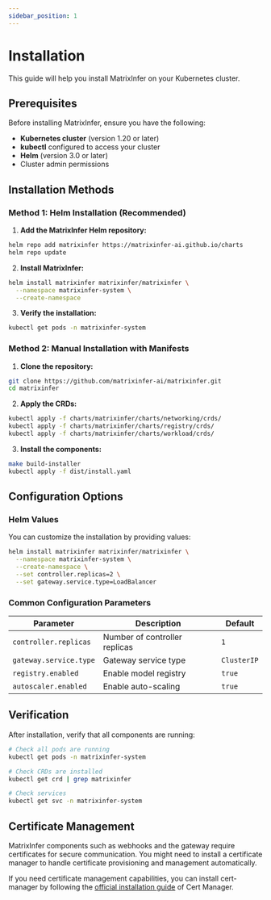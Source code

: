 ```yaml
---
sidebar_position: 1
---
```


# Installation

This guide will help you install MatrixInfer on your Kubernetes cluster.

## Prerequisites

Before installing MatrixInfer, ensure you have the following:

- **Kubernetes cluster** (version 1.20 or later)
- **kubectl** configured to access your cluster
- **Helm** (version 3.0 or later)
- Cluster admin permissions

## Installation Methods

### Method 1: Helm Installation (Recommended)

1. **Add the MatrixInfer Helm repository:**

```bash
helm repo add matrixinfer https://matrixinfer-ai.github.io/charts
helm repo update
```

2. **Install MatrixInfer:**

```bash
helm install matrixinfer matrixinfer/matrixinfer \
  --namespace matrixinfer-system \
  --create-namespace
```

3. **Verify the installation:**

```bash
kubectl get pods -n matrixinfer-system
```

### Method 2: Manual Installation with Manifests

1. **Clone the repository:**

```bash
git clone https://github.com/matrixinfer-ai/matrixinfer.git
cd matrixinfer
```

2. **Apply the CRDs:**

```bash
kubectl apply -f charts/matrixinfer/charts/networking/crds/
kubectl apply -f charts/matrixinfer/charts/registry/crds/
kubectl apply -f charts/matrixinfer/charts/workload/crds/
```

3. **Install the components:**

```bash
make build-installer
kubectl apply -f dist/install.yaml
```

## Configuration Options

### Helm Values

You can customize the installation by providing values:

```bash
helm install matrixinfer matrixinfer/matrixinfer \
  --namespace matrixinfer-system \
  --create-namespace \
  --set controller.replicas=2 \
  --set gateway.service.type=LoadBalancer
```

### Common Configuration Parameters

| Parameter | Description | Default |
|-----------|-------------|---------|
| `controller.replicas` | Number of controller replicas | `1` |
| `gateway.service.type` | Gateway service type | `ClusterIP` |
| `registry.enabled` | Enable model registry | `true` |
| `autoscaler.enabled` | Enable auto-scaling | `true` |

## Verification

After installation, verify that all components are running:

```bash
# Check all pods are running
kubectl get pods -n matrixinfer-system

# Check CRDs are installed
kubectl get crd | grep matrixinfer

# Check services
kubectl get svc -n matrixinfer-system
```

## Certificate Management

MatrixInfer components such as webhooks and the gateway require certificates for secure communication. You might need to install a certificate manager to handle certificate provisioning and management automatically.

If you need certificate management capabilities, you can install cert-manager by following the [official installation guide](https://cert-manager.io/docs/installation/) of Cert Manager.

